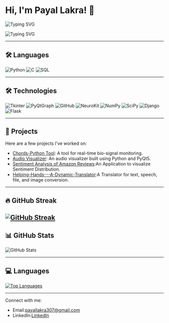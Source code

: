 # Hi, I'm Payal Lakra! 👋

![Typing SVG](https://readme-typing-svg.herokuapp.com?font=Fira+Code&color=0096FF&size=24&duration=4000&pause=1000&lines=I'm+Passionate+about+Coding!)

![Typing SVG](https://readme-typing-svg.herokuapp.com?font=Fira+Code&color=0096FF&size=24&duration=4000&pause=1000&lines=Python-Lover+and+Developer!)

---

## 🛠️ Languages

![Python](https://img.shields.io/badge/-Python-000?&logo=Python)
![C](https://img.shields.io/badge/-C-000?&logo=C)
![SQL](https://img.shields.io/badge/-SQL-000?&logo=MySQL)

---

## 🛠️ Technologies

![Tkinter](https://img.shields.io/badge/-Tkinter-000?&logo=Python&logoColor=white)
![PyQtGraph](https://img.shields.io/badge/-PyQtGraph-000?&logo=Python&logoColor=white)
![GitHub](https://img.shields.io/badge/-GitHub-000?&logo=GitHub)
![NeuroKit](https://img.shields.io/badge/-NeuroKit-000?&logo=data:image/svg+xml;base64,YOUR_BASE64_ENCODED_IMAGE)
![NumPy](https://img.shields.io/badge/-NumPy-000?&logo=numpy&logoColor=white)
![SciPy](https://img.shields.io/badge/-SciPy-000?&logo=scipy&logoColor=white)
![Django](https://img.shields.io/badge/-Django-000?&logo=django&logoColor=white)
![Flask](https://img.shields.io/badge/-Flask-000?&logo=flask&logoColor=white)

---

## 💼 Projects
Here are a few projects I've worked on:
- [Chords-Python Tool](https://github.com/PayalLakra/Chords-Python.git): A tool for real-time bio-signal monitoring.
- [Audio Visualizer](https://github.com/PayalLakra/AudioVisualization.git): An audio visualizer built using Python and PyQt5.
- [Sentiment Analysis of Amazon Reviews](https://github.com/PayalLakra/Sentiment-Analysis-Using-Python.git):An Application to visualize Sentiment Distribution.
- [Helping-Hands---A-Dynamic-Translator](https://github.com/PayalLakra/Helping-Hands---A-Dynamic-Translator.git):A Translator for text, speech, file, and image conversion.

---

## 🔥 GitHub Streak
[![GitHub Streak](https://streak-stats.demolab.com/?user=PayalLakra)](https://git.io/streak-stats)
---

## 📊 GitHub Stats
![GitHub Stats](https://github-readme-stats.vercel.app/api?username=PayalLakra&show_icons=true&theme=default&hide_border=true)

---

## 💻 Languages
[![Top Languages](https://github-readme-stats.vercel.app/api/top-langs/?username=PayalLakra&layout=compact&theme=default&hide_border=true)](https://github.com/PayalLakra/github-readme-stats)

---


Connect with me: 
- Email:payallakra307@gmail.com
- LinkedIn:[LinkedIn](https://www.linkedin.com/in/payal-lakra-767b5a247/)





